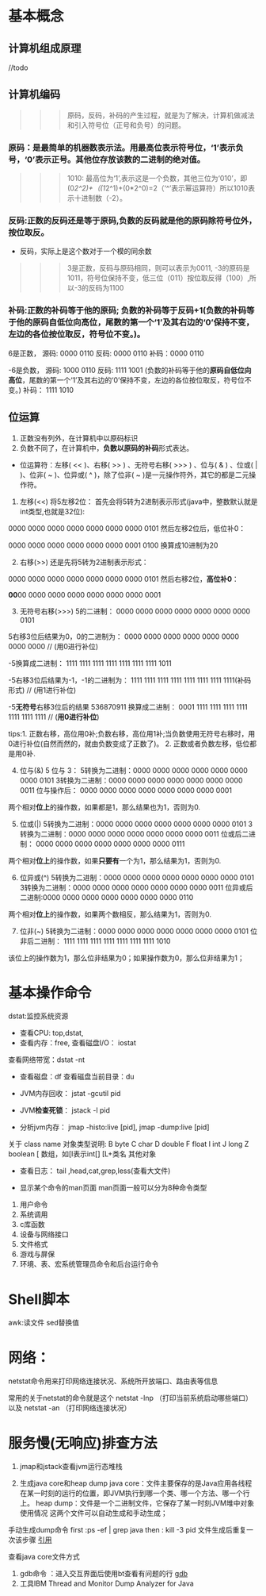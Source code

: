 # 基本概念
## 计算机组成原理
//todo

## 计算机编码

>>> 原码，反码，补码的产生过程，就是为了解决，计算机做减法和引入符号位（正号和负号）的问题。

### 原码：是最简单的机器数表示法。**用最高位表示符号位，‘1’表示负号，‘0’表示正号**。其他位存放该数的二进制的绝对值。
>>> 1010: 最高位为‘1’,表示这是一个负数，其他三位为‘010’，即(0*2^2)+（(1*2^1)+(0*2^0)=2（‘^’表示幂运算符）所以1010表示十进制数（-2）。

### 反码:正数的反码还是等于原码,负数的反码就是他的原码除符号位外，按位取反。
* 反码，实际上是这个数对于一个模的同余数

>>> 3是正数，反码与原码相同，则可以表示为0011, -3的原码是1011，符号位保持不变，低三位（011）按位取反得（100）,所以-3的反码为1100

### 补码:正数的补码等于他的原码; 负数的补码等于反码+1(负数的补码等于他的原码自低位向高位，尾数的第一个‘1’及其右边的‘0’保持不变，左边的各位按位取反，符号位不变。)。

6是正数，
源码: 0000 0110
反码: 0000 0110
补码：0000 0110

-6是负数，
源码: 1000 0110
反码: 1111 1001
(负数的补码等于他的**原码自低位向高位**，尾数的第一个‘1’及其右边的‘0’保持不变，左边的各位按位取反，符号位不变。)
补码： 1111 1010

## 位运算
1. 正数没有列外，在计算机中以原码标识
2. 负数不同了，在计算机中，**负数以原码的补码**形式表达。

- 位运算符：左移( << )、右移( >> ) 、无符号右移( >>> ) 、位与( & ) 、位或( | )、位非( ~ )、位异或( ^ )，除了位非( ~ )是一元操作符外，其它的都是二元操作符。

1. 左移(<<)
将5左移2位：
首先会将5转为2进制表示形式(java中，整数默认就是int类型,也就是32位):

0000 0000 0000 0000 0000 0000 0000 0101           然后左移2位后，低位补0：

0000 0000 0000 0000 0000 0000 0001 0100           换算成10进制为20

2. 右移(>>)
还是先将5转为2进制表示形式： 

0000 0000 0000 0000 0000 0000 0000 0101 然后右移2位，**高位补0**：

**00**00 0000 0000 0000 0000 0000 0000 0001

3. 无符号右移(>>>)
5的二进制： 0000 0000 0000 0000 0000 0000 0000 0101

5右移3位后结果为0，0的二进制为： 
0000 0000 0000 0000 0000 0000 0000 0000        // (用0进行补位)

-5换算成二进制： 1111 1111 1111 1111 1111 1111 1111 1011

-5右移3位后结果为-1，-1的二进制为： 
1111 1111 1111 1111 1111 1111 1111 1111(补码形式)   // (用1进行补位)

-5**无符号**右移3位后的结果 536870911 换算成二进制： 
0001 1111 1111 1111 1111 1111 1111 1111   // (**用0进行补位**)

tips:1. 正数右移，高位用0补;负数右移，高位用1补;当负数使用无符号右移时，用0进行补位(自然而然的，就由负数变成了正数了)。 2. 正数或者负数左移，低位都是用0补.

4. 位与(&)
5 位与 3：
5转换为二进制：0000 0000 0000 0000 0000 0000 0000 0101
3转换为二进制：0000 0000 0000 0000 0000 0000 0000 0011
位与操作后：   0000 0000 0000 0000 0000 0000 0000 0001

两个相对**位上**的操作数，如果都是1，那么结果也为1，否则为0.

5. 位或(|)
5转换为二进制：0000 0000 0000 0000 0000 0000 0000 0101
3转换为二进制：0000 0000 0000 0000 0000 0000 0000 0011
位或后二进制： 0000 0000 0000 0000 0000 0000 0000 0111

两个相对**位上**的操作数，如果**只要有**一个为1，那么结果为1，否则为0.


6. 位异或(^)
5转换为二进制：0000 0000 0000 0000 0000 0000 0000 0101
3转换为二进制：0000 0000 0000 0000 0000 0000 0000 0011
位异或后二进制:0000 0000 0000 0000 0000 0000 0000 0110

两个相对**位上**的操作数，如果两个数相反，那么结果为1，否则为0.

7. 位非(~)
5转换为二进制：0000 0000 0000 0000 0000 0000 0000 0101
位非后二进制： 1111 1111 1111 1111 1111 1111 1111 1010

该位上的操作数为1，那么位非结果为0；如果操作数为0，那么位非结果为1；

# 基本操作命令
dstat:监控系统资源
* 查看CPU:
top,dstat,
* 查看内存：free,
查看磁盘I/O： iostat

查看网络带宽：dstat -nt

* 查看磁盘：df
查看磁盘当前目录：du
* JVM内存回收：
jstat -gcutil pid

* JVM**检查死锁**：
jstack -l pid

* 分析jvm内存：
 jmap -histo:live [pid], jmap -dump:live [pid]

关于 class name 对象类型说明:
B  byte
C  char
D  double
F  float
I  int
J  long
Z  boolean
[  数组，如[I表示int[]
[L+类名 其他对象

* 查看日志：
tail ,head,cat,grep,less(查看大文件)

* 显示某个命令的man页面
man页面一般可以分为8种命令类型
1. 用户命令
2. 系统调用
3. c库函数
4. 设备与网络接口
5. 文件格式
6. 游戏与屏保
7. 环境、表、宏系统管理员命令和后台运行命令

# Shell脚本
awk:读文件
sed替换值

# 网络：
netstat命令用来打印网络连接状况、系统所开放端口、路由表等信息

常用的关于netstat的命令就是这个 
netstat -lnp （打印当前系统启动哪些端口）以及 
netstat -an （打印网络连接状况）


# 服务慢(无响应)排查方法
1. jmap和jstack查看jvm运行态堆栈

2. 生成java core和heap dump
java core：文件主要保存的是Java应用各线程在某一时刻的运行的位置，即JVM执行到哪一个类、哪一个方法、哪一个行上。
heap dump：文件是一个二进制文件，它保存了某一时刻JVM堆中对象使用情况
这两个文件可以自动生成和手动生成；

手动生成dump命令
first :ps -ef | grep java
then : kill  -3 pid
文件生成后重复一次该步骤
[引用](https://www.cnblogs.com/jingmoxukong/p/5509196.html)

查看java core文件方式
1. gdb命令 ：进入交互界面后使用bt查看有问题的行
[gdb](https://www.cnblogs.com/bodhitree/p/5850212.html)
2. 工具IBM Thread and Monitor Dump Analyzer for Java